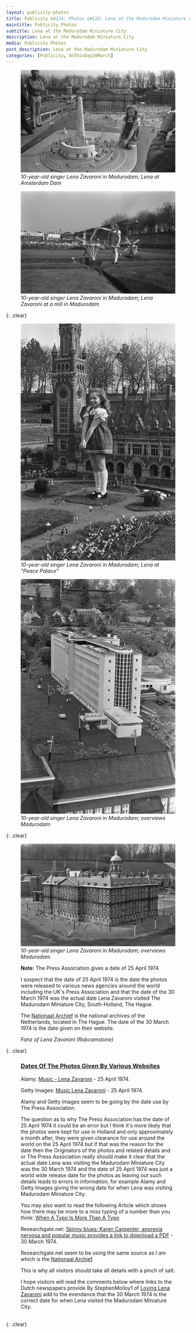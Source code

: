 ```yaml
---
layout: publicity-photos
title: Publicity &#124; Photos &#124; Lena at the Madurodam Miniature City &#124; 30 March 1974
maintitle: Publicity Photos
subtitle: Lena at the Madurodam Miniature City
description: Lena at the Madurodam Miniature City
media: Publicity Photos
post_description: Lena at the Madurodam Miniature City
categories: [Publicity, OnThisDay30March]
---
```


<figure class="fig1">
<a href="/assets/images/locations/NL-HaNA_2.24.01.05_0_927-0960-groot.jpg"><img src="/assets/images/locations/NL-HaNA_2.24.01.05_0_927-0960-groot.jpg" class="full-width zoom-in"></a>
<figcaption>
<cite>10-year-old singer Lena Zavaroni in Madurodam; Lena at Amsterdam Dam</cite>
</figcaption>
</figure>

<figure class="fig2">
<a href="/assets/images/locations/NL-HaNA_2.24.01.05_0_927-0961-groot.jpg"><img src="/assets/images/locations/NL-HaNA_2.24.01.05_0_927-0961-groot.jpg" class="full-width zoom-in"></a>
<figcaption>
<cite>10-year-old singer Lena Zavaroni in Madurodam; Lena Zavaroni at a mill in Madurodam</cite>
</figcaption>
</figure>

{: .clear}

<figure class="fig1">
<a href="/assets/images/locations/NL-HaNA_2.24.01.05_0_927-0962-groot.jpg"><img src="/assets/images/locations/NL-HaNA_2.24.01.05_0_927-0962-groot.jpg" class="full-width zoom-in"></a>
<figcaption>
<cite>10-year-old singer Lena Zavaroni in Madurodam; Lena at "Peace Palace"</cite>
</figcaption>
</figure>

<figure class="fig2">
<a href="/assets/images/locations/NL-HaNA_2.24.01.05_0_927-0963-groot.jpg"><img src="/assets/images/locations/NL-HaNA_2.24.01.05_0_927-0963-groot.jpg" class="full-width zoom-in"></a>
<figcaption>
<cite>10-year-old singer Lena Zavaroni in Madurodam; overviews Madurodam</cite>
</figcaption>
</figure>

{: .clear}

<figure class="fig1">
<a href="/assets/images/locations/NL-HaNA_2.24.01.05_0_927-0964-groot.jpg"><img src="/assets/images/locations/NL-HaNA_2.24.01.05_0_927-0964-groot.jpg" class="full-width zoom-in"></a>
<figcaption>
<cite>10-year-old singer Lena Zavaroni in Madurodam; overviews Madurodam</cite>
</figcaption>
</figure>

<figure class="fig2">
<figcaption>
<p><strong>Note:</strong> The Press Association gives a date of 25 April 1974</p>
<p>I suspect that the date of 25 April 1974 is the date the photos were released to various news agencies around the world including the UK's Press Association and that the date of the 30 March 1974 was the actual date Lena Zavaroni visited The Madurodam Miniature City, South-Holland, The Hague.</p>
<p>The <a href="https://www.nationaalarchief.nl/onderzoeken/zoeken?activeTab=photos&rm=list&searchTerm=lena%20zavaroni">Nationaal Archief</a> is the national archives of the Netherlands, located in The Hague. The date of the 30 March 1974 is the date given on their website. </p>
<cite>Fanz of Lena Zavaroni (Robcamstone)</cite>
</figcaption>
</figure>

{: .clear}

<figure class="fig3">
<h3 id="dates"><a href="#dates">Dates Of The Photos Given By Various Websites</a></h3>
<p>Alamy: <a class="external-link" href="https://www.alamy.com/stock-photo-music-lena-zavaroni-1974-110277376.html?imageid=DC50E8C8-9DC3-4A4E-8E18-A39901475E86&p=308342&pn=1&searchId=7b4d710dd8804b05b14b1e8ea49ad369&searchtype=0">Music - Lena Zavaroni</a> - 25 April 1974.</p>
<p>Getty Images: <a class="external-link" href="https://www.gettyimages.co.uk/detail/news-photo/aged-10-lena-zavaroni-the-british-singer-looks-like-a-news-photo/834964858">Music Lena Zavaroni</a> - 25 April 1974.</p>
<p>Alamy and Getty Images seem to be going by the date use by The Press Association.</p>

<p>The question as to why The Press Association has the date of 25 April 1974 it could be an error but I think it's more likely that the photos were kept for use in Holland and only approximately a month after, they were given clearance for use around the world on the 25 April 1974 but if that was the reason for the date then the Originators of the photos and related details and or The Press Association really should make it clear that the actual date Lena was visiting the Madurodam Miniature City was the 30 March 1974 and the date of 25 April 1974 was just a world wide release date for the photos as leaving out such details leads to errors in information, for example Alamy and Getty Images giving the wrong date for when Lena was visiting Madurodam Miniature City.</p>

<p>You may also want to read the following Article which shows how there may be more to a miss typing of a number than you think: <a href="/2012-05-30-the-daily-record">When A Typo Is More Than A Typo</a></p>

<p>Researchgate.net: <a class="external-link" href="https://www.researchgate.net/publication/321694096_Skinny_blues_Karen_Carpenter_anorexia_nervosa_and_popular_music">Skinny blues: Karen Carpenter, anorexia nervosa and popular music provides a link to download a PDF</a> - 30 March 1974.</p>
<p>Researchgate.net seem to be using the same source as I am which is the <a class="external-link" href="https://www.nationaalarchief.nl/onderzoeken/zoeken?activeTab=photos&rm=list&searchTerm=lena%20zavaroni">Nationaal Archief</a>.</p>

<p>This is why all visitors should take all details with a pinch of salt.</p>

<p>I hope visitors will read the comments below where links to the Dutch newspapers provide By StephenMolloy1 of <a href="/research#l">Loving Lena Zavaroni</a> add to the evendance that the 30 March 1974 is the correct date for when Lena visited the Madurodam Miniature City.</p>
</figure>

<br />{: .clear}


